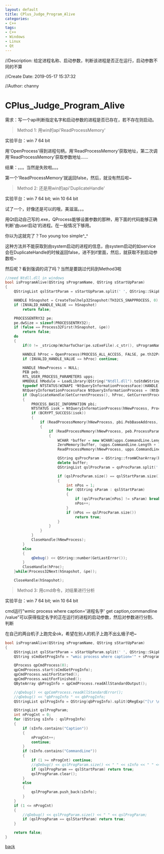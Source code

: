 ```yaml
---
layout: default
title: CPlus_Judge_Program_Alive
categories:
- C++
tags:
- C++
- Windows
- Linux
- Qt
---
```

//Description: 给定进程名称、启动参数，判断该进程是否正在运行，启动参数不同的不算 

//Create Date: 2019-05-17 15:37:32

//Author: channy

# CPlus_Judge_Program_Alive

需求：写一个api判断指定名字和启动参数的进程是否已存在，若不存在则启动。

> Method 1: 用win的api'ReadProcessMemory'

实验平台：win 7 64 bit

用'OpenProcess'得到进程句柄，用'ReadProcessMemory'获取地址，第二次调用'ReadProcessMemory'获取参数地址......

结果：。。。当然是失败啦。。。

第一个'ReadProcessMemory'就返回false，然后，就没有然后啦~

> Method 2: 还是用win的api'DuplicateHandle'

实验平台：win 7 64 bit; win 10 64 bit

试了一个，好像还是可以的哦，美滋滋。。。

用Qt启动自己写的.exe，QProcess能够设置参数的那种，用下面的代码能够正确判断'由user启动'的进程。在一般情况下够用。

你以为这就完了？Too young too simple^_^

这种方法并不能获取到由system启动的进程的信息，由system启动的如service会在DuplicateHandle的时候返回false，进不到if里面，然后，就获取不到启动参数啦~

然后呢？看到强调的词了吗？当然是要跳过代码到Method3啦

```c++
//need Ntdll.dll in windows
bool isProgramAlive(QString sProgramName, QString sStartUpParam)
{
    QStringList qslStartParam = sStartUpParam.split(' ', QString::SkipEmptyParts);

    HANDLE hSnapshot = CreateToolhelp32Snapshot(TH32CS_SNAPPROCESS, 0);
    if (INVALID_HANDLE_VALUE == hSnapshot)
        return false;

    PROCESSENTRY32 pe;
    pe.dwSize = sizeof(PROCESSENTRY32);
    if (false == Process32First(hSnapshot, &pe))
        return false;
    do
    {
        if(0 != _stricmp(WcharToChar(pe.szExeFile).c_str(), sProgramName.toStdString().c_str())) continue;

        HANDLE hProc = OpenProcess(PROCESS_ALL_ACCESS, FALSE, pe.th32ProcessID);
        if (INVALID_HANDLE_VALUE == hProc) continue;

        HANDLE hNewProcess = NULL;
        PEB peb;
        RTL_USER_PROCESS_PARAMETERS upps;
        HMODULE hModule = LoadLibrary(QString("Ntdll.dll").toStdWString().c_str());
        typedef NTSTATUS(WINAPI *NtQueryInformationProcessFace)(HANDLE, DWORD, PVOID, ULONG, PULONG);
        NtQueryInformationProcessFace NtQueryInformationProcess = (NtQueryInformationProcessFace)GetProcAddress(hModule, "NtQueryInformationProcess");
        if (DuplicateHandle(GetCurrentProcess(), hProc, GetCurrentProcess(), &hNewProcess, 0, FALSE, DUPLICATE_SAME_ACCESS))
        {
            PROCESS_BASIC_INFORMATION pbi;
            NTSTATUS isok = NtQueryInformationProcess(hNewProcess, ProcessBasicInformation, (PVOID)&pbi, sizeof(PROCESS_BASIC_INFORMATION), 0);
            if (BCRYPT_SUCCESS(isok))
            {
                if (ReadProcessMemory(hNewProcess, pbi.PebBaseAddress, &peb, sizeof(PEB), 0))
                {
                    if (ReadProcessMemory(hNewProcess, peb.ProcessParameters, &upps, sizeof(RTL_USER_PROCESS_PARAMETERS), 0))
                    {
                        WCHAR *buffer = new WCHAR[upps.CommandLine.Length + 1];
                        ZeroMemory(buffer, (upps.CommandLine.Length + 1) * sizeof(WCHAR));
                        ReadProcessMemory(hNewProcess, upps.CommandLine.Buffer, buffer, upps.CommandLine.Length, 0);

                        QString qsProcParam = QString::fromWCharArray(buffer, upps.CommandLine.Length).toUtf8();
                        delete buffer;
                        QStringList qslProcParam = qsProcParam.split(' ', QString::SkipEmptyParts);

                        if (qslProcParam.size() == qslStartParam.size() + 1)
                        {
                            int nPos = 1;
                            for (QString sParam : qslStartParam)
                            {
                                if (qslProcParam[nPos] != sParam) break;
                                nPos++;
                            }
                            if (nPos == qslProcParam.size())
                                return true;
                        }
                    }
                }
            }
            CloseHandle(hNewProcess);
        }
        else
        {
            qDebug() << QString::number(GetLastError());
        }
        CloseHandle(hProc);
    }while(Process32Next(hSnapshot, &pe));

    CloseHandle(hSnapshot);
```

> Method 3: 用cmd命令，对结果进行分析

实验平台：win 7 64 bit; win 10 64 bit

cmd运行"wmic process where caption='进程名字' get caption,commandline /value"可以获得指定名字的正在运行的进程的启动参数，然后对参数进行分割、判断

在自己的两台机子上跑完全ok，希望在别人的机子上跑不出幺蛾子吧~

```c++
bool isProgramAlive(QString sProgramName, QString sStartUpParam)
{
    QStringList qslStartParam = sStartUpParam.split(' ', QString::SkipEmptyParts);
    QString sCmdGetProgInfo = "wmic process where caption='" + sProgramName + "' get caption,commandline /value";

    QProcess qpCmdProcess(0);
    qpCmdProcess.start(sCmdGetProgInfo);
    qpCmdProcess.waitForStarted();
    qpCmdProcess.waitForFinished();
    QByteArray qbProgInfo = qpCmdProcess.readAllStandardOutput();

    //qDebug() << qpComProcess.readAllStandardError();
    //qDebug() << "qbProgInfo " << qbProgInfo;
    QStringList qslProgInfo = QString(qbProgInfo).split(QRegExp("[\r \n]+"), QString::SkipEmptyParts);

    QStringList qslProgParam;
    int nProgCnt = 0;
    for (QString sInfo : qslProgInfo)
    {
        if (sInfo.contains("Caption"))
        {
            nProgCnt++;
            continue;
        }
        if (sInfo.contains("CommandLine"))
        {
            if (1 >= nProgCnt) continue;
            //qDebug() << qslProgParam.size() << " " << sInfo << " " << qslProgParam;
            if (qslProgParam == qslStartParam) return true;
            qslProgParam.clear();
        }
        else
        {
            qslProgParam.push_back(sInfo);
        }
    }
    if (1 <= nProgCnt)
    {
        //qDebug() << qslProgParam.size() << " " << qslProgParam;
        if (qslProgParam == qslStartParam) return true;
    }

    return false;
}
```



[back](./)

